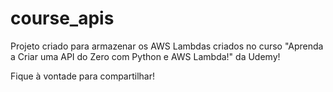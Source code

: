 # course_apis
Projeto criado para armazenar os AWS Lambdas criados no curso "Aprenda a Criar uma API do Zero com Python e AWS Lambda!" da Udemy!

Fique à vontade para compartilhar!
